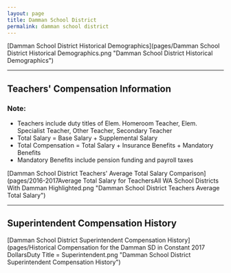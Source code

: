 ```yaml
---
layout: page
title: Damman School District
permalink: damman school district
---
```



[Damman School District Historical Demographics](pages/Damman School District Historical Demographics.png "Damman School District Historical Demographics")

___

## Teachers' Compensation Information
### Note:
- Teachers include duty titles of Elem. Homeroom Teacher, Elem. Specialist Teacher, Other Teacher, Secondary Teacher
- Total Salary = Base Salary + Supplemental Salary
- Total Compensation = Total Salary + Insurance Benefits + Mandatory Benefits
- Mandatory Benefits include pension funding and payroll taxes

[Damman School District Teachers' Average Total Salary Comparison](pages/2016-2017Average Total Salary for TeachersAll WA School Districts With Damman Highlighted.png "Damman School District Teachers Average Total Salary")


___

## Superintendent Compensation History

[Damman School District Superintendent Compensation History](pages/Historical Compensation for the Damman SD in Constant 2017 DollarsDuty Title = Superintendent.png "Damman School District Superintendent Compensation History")

